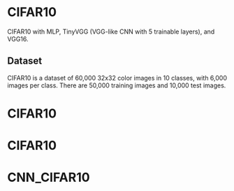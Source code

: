 # CIFAR10

CIFAR10 with MLP, TinyVGG (VGG-like CNN with 5 trainable layers), and VGG16.

## Dataset

CIFAR10 is a dataset of 60,000 32x32 color images in 10 classes, with 6,000 images per class. There are 50,000 training images and 10,000 test images.

# CIFAR10
# CIFAR10
# CNN_CIFAR10
